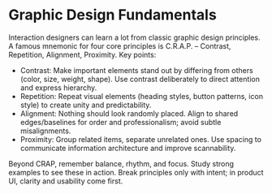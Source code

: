 # Graphic Design Fundamentals

Interaction designers can learn a lot from classic graphic design principles. A famous mnemonic for four core principles is C.R.A.P. – Contrast, Repetition, Alignment, Proximity. Key points:

- Contrast: Make important elements stand out by differing from others (color, size, weight, shape). Use contrast deliberately to direct attention and express hierarchy.
- Repetition: Repeat visual elements (heading styles, button patterns, icon style) to create unity and predictability.
- Alignment: Nothing should look randomly placed. Align to shared edges/baselines for order and professionalism; avoid subtle misalignments.
- Proximity: Group related items, separate unrelated ones. Use spacing to communicate information architecture and improve scannability.

Beyond CRAP, remember balance, rhythm, and focus. Study strong examples to see these in action. Break principles only with intent; in product UI, clarity and usability come first.


